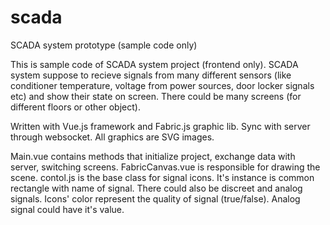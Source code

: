 # scada
SCADA system prototype (sample code only)

This is sample code of SCADA system project (frontend only). 
SCADA system suppose to recieve signals from many different sensors (like conditioner temperature, voltage from power sources, door locker signals etc) and show their state on screen. There could be many screens (for different floors or other object). 

Written with Vue.js framework and Fabric.js graphic lib. Sync with server through websocket.
All graphics are SVG images. 

Main.vue contains methods that initialize project, exchange data with server, switching screens.
FabricCanvas.vue is responsible for drawing the scene.
contol.js is the base class for signal icons. It's instance is common rectangle with name of signal. There could also be discreet and analog signals. Icons' color represent the quality of signal (true/false). Analog signal could have it's value. 
